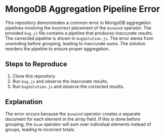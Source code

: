 # MongoDB Aggregation Pipeline Error

This repository demonstrates a common error in MongoDB aggregation pipelines involving the incorrect placement of the `$unwind` operator.  The provided `bug.js` file contains a pipeline that produces inaccurate results.  The corrected pipeline is shown in `bugSolution.js`.  The error stems from unwinding before grouping, leading to inaccurate sums. The solution reorders the pipeline to ensure proper aggregation.

## Steps to Reproduce

1. Clone this repository.
2. Run `bug.js` and observe the inaccurate results.
3. Run `bugSolution.js` and observe the corrected results.

## Explanation

The error occurs because the `$unwind` operator creates a separate document for each element in the array field. If this is done before grouping, the `$sum` operator will sum over individual elements instead of groups, leading to incorrect totals.
